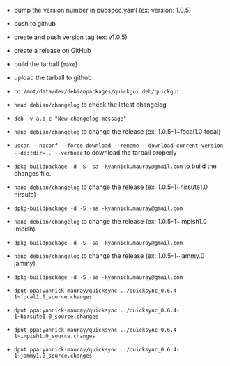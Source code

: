 * bump the version number in pubspec.yaml (ex: version: 1.0.5)
* push to github
* create and push version tag (ex: v1.0.5)
* create a release on GitHub
* build the tarball (`make`)
* upload the tarball to github

* `cd /mnt/data/dev/debianpackages/quickgui.deb/quickgui`
* `head debian/changelog` to check the latest changelog
* `dch -v a.b.c "New changelog message"`
* `nano debian/changelog` to change the release (ex: 1.0.5-1~focal1.0 focal)
* `uscan --noconf --force-download --rename --download-current-version --destdir=.. --verbose` to download the tarball properly
* `dpkg-buildpackage -d -S -sa -kyannick.mauray@gmail.com` to build the changes file.
* `nano debian/changelog` to change the release (ex: 1.0.5-1~hirsute1.0 hirsute)
* `dpkg-buildpackage -d -S -sa -kyannick.mauray@gmail.com`
* `nano debian/changelog` to change the release (ex: 1.0.5-1~impish1.0 impish)
* `dpkg-buildpackage -d -S -sa -kyannick.mauray@gmail.com`
* `nano debian/changelog` to change the release (ex: 1.0.5-1~jammy.0 jammy)
* `dpkg-buildpackage -d -S -sa -kyannick.mauray@gmail.com`
* `dput ppa:yannick-mauray/quicksync ../quicksync_0.6.4-1~focal1.0_source.changes`
* `dput ppa:yannick-mauray/quicksync ../quicksync_0.6.4-1~hirsute1.0_source.changes`
* `dput ppa:yannick-mauray/quicksync ../quicksync_0.6.4-1~impish1.0_source.changes`
* `dput ppa:yannick-mauray/quicksync ../quicksync_0.6.4-1~jammy1.0_source.changes`
